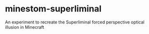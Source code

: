 # minestom-superliminal
An experiment to recreate the Superliminal forced perspective optical illusion in Minecraft 
